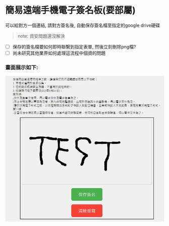 # 簡易遠端手機電子簽名板(要部屬)

可以給對方一個連結, 請對方簽名後, 自動保存簽名檔至指定的google drive硬碟

>note: 資安問題還沒解決

- [ ] 保存的簽名檔要如何即時聯繫到指定表單, 然後立刻刪除png檔?
- [ ] 尚未研究其他業界如何處理這流程中個資的問題

### 畫面展示如下:

![signature](signature.png)
